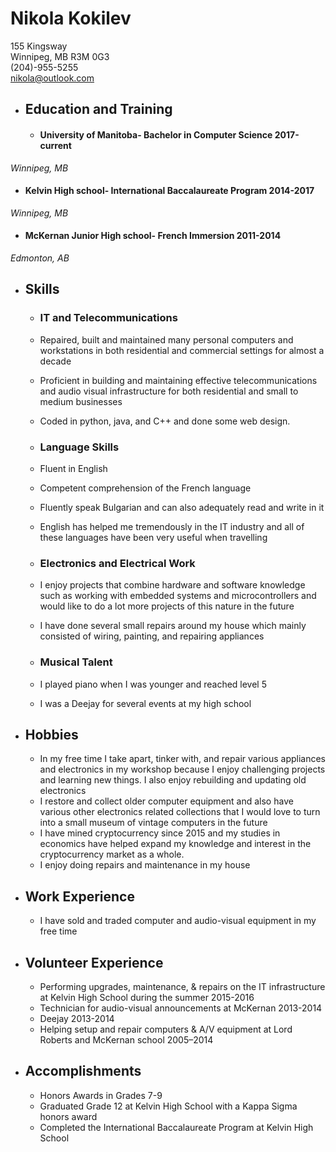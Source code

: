 # **Nikola Kokilev**
155 Kingsway  
Winnipeg, MB R3M 0G3  
(204)-955-5255  
nikola@outlook.com

* ## Education and Training
  * #### University of Manitoba- Bachelor in Computer Science   2017-current
 _Winnipeg, MB_

  * #### Kelvin High school- International Baccalaureate Program   2014-2017
_Winnipeg, MB_

  * #### McKernan Junior High school- French Immersion    2011-2014
 _Edmonton, AB_


* ## Skills
  * ### IT and Telecommunications
   * Repaired, built and maintained many personal computers and workstations in both residential and commercial settings for almost a decade
   * Proficient in building and maintaining effective telecommunications and audio visual infrastructure for both residential and small to medium businesses
   * Coded in python, java, and C++ and done some web design.

  * ### Language Skills
   * Fluent in English
   * Competent comprehension of the French language
   * Fluently speak Bulgarian and can also adequately read and write in it
   * English has helped me tremendously in the IT industry and all of these languages have been very useful when travelling

  * ### Electronics and Electrical Work
   *	I enjoy projects that combine hardware and software knowledge such as working with embedded systems and microcontrollers and would like to do a lot more projects of this nature in the future
   * I have done several small repairs around my house which mainly consisted of wiring, painting, and repairing appliances

  * ### Musical Talent
   * I played piano when I was younger and reached level 5
   * I was a Deejay for several events at my high school

* ## Hobbies
  * In my free time I take apart, tinker with, and repair various appliances and electronics in my workshop because I enjoy challenging projects and learning new things. I also enjoy rebuilding and updating old electronics
  * I restore and collect older computer equipment and also have various other electronics related collections that I would love to turn into a small museum of vintage computers in the future
  * I have mined cryptocurrency since 2015 and my studies in economics have helped expand my knowledge and interest in the cryptocurrency market as a whole.
  * I enjoy doing repairs and maintenance in my house

* ## Work Experience
  * I have sold and traded computer and audio-visual equipment in my free time

* ## Volunteer Experience
  * Performing upgrades, maintenance, & repairs on the IT infrastructure at Kelvin High School during the summer    2015-2016
  * Technician for audio-visual announcements at McKernan   2013-2014
  * Deejay    2013-2014
  * Helping setup and repair computers & A/V equipment at Lord Roberts and McKernan school    2005–2014

* ## Accomplishments
  * Honors Awards in Grades 7-9
  * Graduated Grade 12 at Kelvin High School with a Kappa Sigma honors award
  * Completed the International Baccalaureate Program at Kelvin High School
